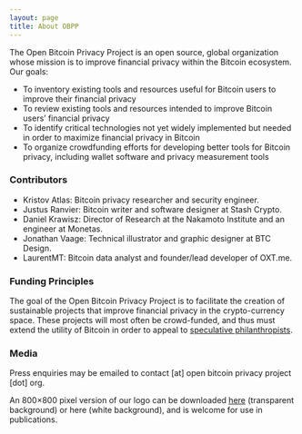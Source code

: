 ```yaml
---
layout: page
title: About OBPP
---
```


The Open Bitcoin Privacy Project is an open source, global organization whose mission is to improve financial privacy within the Bitcoin ecosystem. Our goals:

* To inventory existing tools and resources useful for Bitcoin users to improve their financial privacy
* To review existing tools and resources intended to improve Bitcoin users’ financial privacy
* To identify critical technologies not yet widely implemented but needed in order to maximize financial privacy in Bitcoin
* To organize crowdfunding efforts for developing better tools for Bitcoin privacy, including wallet software and privacy measurement tools

### Contributors

* Kristov Atlas: Bitcoin privacy researcher and security engineer.
* Justus Ranvier: Bitcoin writer and software designer at Stash Crypto.
* Daniel Krawisz: Director of Research at the Nakamoto Institute and an engineer at Monetas.
* Jonathan Vaage: Technical illustrator and graphic designer at BTC Design.
* LaurentMT: Bitcoin data analyst and founder/lead developer of OXT.me.	

### Funding Principles

The goal of the Open Bitcoin Privacy Project is to facilitate the creation of sustainable projects that improve financial privacy in the crypto-currency space. These projects will most often be crowd-funded, and thus must extend the utility of Bitcoin in order to appeal to [speculative philanthropists](http://nakamotoinstitute.org/mempool/the-correct-strategy-of-bitcoin-entrepreneurship/).

### Media

Press enquiries may be emailed to contact [at] open bitcoin privacy project [dot] org.

An 800×800 pixel version of our logo can be downloaded [here](obpp800x800.png) (transparent background) or here (white background), and is welcome for use in publications.
